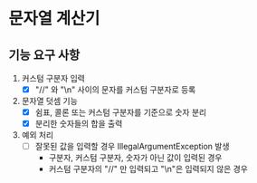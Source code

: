 # 문자열 계산기

## 기능 요구 사항

1.  커스텀 구분자 입력
    - [x] "//" 와 "\n" 사이의 문자를 커스텀 구분자로 등록
2.  문자열 덧셈 기능
    - [x] 쉼표, 콜론 또는 커스텀 구분자를 기준으로 숫자 분리
    - [x] 분리한 숫자들의 합을 출력
3. 예외 처리
    - [ ] 잘못된 값을 입력할 경우 IllegalArgumentException 발생
      - 구분자, 커스텀 구분자, 숫자가 아닌 값이 입력된 경우
      - 커스텀 구분자의 "//" 만 입력되고 "\n"은 입력되지 않은 경우
      